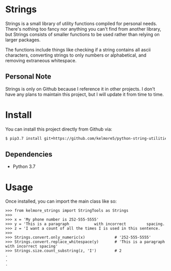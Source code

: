 # Strings

Strings is a small library of utility functions compiled for personal needs. There's 
nothing too fancy nor anything you can't find from another library, but Strings consists of
smaller functions to be used rather than relying on larger packages.

The functions include things like checking if a string contains all ascii characters, converting
strings to only numbers or alphabetical, and removing extraneous whitespace.

## Personal Note

Strings is only on Github because I reference it in other projects. I don't have any plans 
to maintain this project, but I will update it from time to time. 

# Install

You can install this project directly from Github via:

```bash
$ pip3.7 install git+https://github.com/kelmore5/python-string-utilities.git
```

## Dependencies

- Python 3.7

# Usage

Once installed, you can import the main class like so:

    >>> from kelmore_strings import StringTools as Strings
    >>>
    >>> x = 'My phone number is 252-555-5555'
    >>> y = 'This is a paragraph           with incorrect         spacing.
    >>> z = 'I want a count of all the times I is used in this sentence.
    >>>
    >>> Strings.convert.only_numeric(x)             # '252-555-5555'
    >>> Strings.convert.replace_whitespace(y)       # 'This is a paragraph with incorrect spacing'
    >>> Strings.size.count_substring(z, 'I')        # 2
    .
    .
    .
